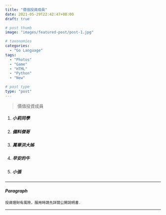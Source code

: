 ```yaml
---
title: "價值投資成員"
date: 2021-05-29T22:42:47+08:00
draft: true

# post thumb
image: "images/featured-post/post-1.jpg"

# taxonomies
categories: 
  - "Go Language"
tags:
  - "Photos"
  - "Game"
  - "HTML"
  - "Python"
  - "New"

# post type
type: "post"
---
```

> 價值投資成員

1. ##### 小莉同學
2. ##### 備料傑哥
3. ##### 萬華洪大姊
4. ##### 早安的牛
5. ##### 小張


<hr>

##### Paragraph

```javascript
投資理財有風險，服用時請先詳閱公開說明書.
```

<hr>

